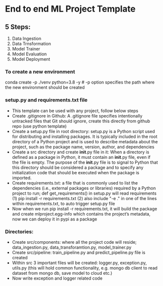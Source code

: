 # End to end ML Project Template

## 5 Steps:
1. Data Ingestion
2. Data Trnsformation
3. Model Trainer
4. Model Evaluation
5. Model Deployment

### To create a new environment
conda create -p ./venv python=3.8 -y # -p option specifies the path where the new environment should be created


### setup.py and requirements.txt file
- This template can be used with any project, follow below steps
- Create .gitignore in Github: A .gitignore file specifies intentionally untracked files that Git should ignore, create this directly from github repo (use python template)
- Create a setup.py file in root directory: setup.py is a Python script used for distributing and installing packages. It is typically included in the root directory of a Python project and is used to describe metadata about the project, such as the package name, version, author, and dependencies
- Create a src directory and create __init__.py file in it: When a directory is defined as a package in Python, it must contain an __init__.py file, even if the file is empty. The purpose of the __init__.py file is to signal to Python that this directory should be considered a package and to specify any initialization code that should be executed when the package is imported.
- Create requirements.txt: a file that is commonly used to list the dependencies (i.e., external packages or libraries) required by a Python project to run; def get_requirements() in setup.py will read requirements
(1) pip install -r requirements.txt
(2) also include "-e ." in one of the lines within requirements.txt, to auto trigger setup.py file
- Now when we run pip install -r requirements.txt, it will build the package and create mlproject.egg-info which contains the project’s metadata, now we can deploy it in pypi as a package

### Directories:
- Create src/components: where all the project code will reside; data_ingestion.py, data_transforamtion.py, model_trainer.py
- Create src/pipeline: train_pipeline.py and predict_pipeline.py file is created
- Within src 3 important files will be created: logger.py, exception.py, utils.py (this will hold common functionality, e.g. mongo db client to read dataset from mongo db, save model to cloud etc.) 
- Now write exception and logger related code